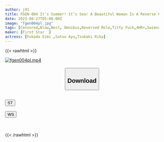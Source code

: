 ```yaml
---
author: j91
title: FGEN-004 It’s Summer! It’s Sea! A Beautiful Woman Is A Reverse Pick-up In A Swimsuit! 250 Minutes
date: 2023-08-27T05:00:00Z
image: "fgen004pl.jpg"
tags: [Censored,Blow,Best, Omnibus,Reversed Role,Titty Fuck,4HR+,Swimsuit	 ]
maker: [First Star  ]
actress: [Fukada Eimi ,Satou Ayu,Tsubaki Rika]
---
```



{{< rawhtml >}}

<div class="video" data-videoid="oW81v3oVVVFJXlD">
    <a href="javascript:;">
        <img src="https://my.j91.asia/posts/fgen004pl/fgen004pl.jpg" width="WIDTH" height="HEIGHT" alt="fgen004pl.mp4" loading="lazy">
    </a>
</div>

<script type="text/javascript" src="https://j91.asia/asset/on-demand-st.js"></script>

<br>
  <link rel="stylesheet" href="https://j91.asia/asset/bs5.css">
  
  <center>
  <button class="btn btn-primary" type="button" data-bs-toggle="collapse" data-bs-target=".multi-collapse" aria-expanded="false" aria-controls="multiCollapseExample1 multiCollapseExample2"><h2>Download</h2></button></center>
</p>
<div class="row">
  <div class="col">
    <div class="collapse multi-collapse" id="multiCollapseExample1">
      <div class="card card-body">
	      	      <br>
<div class="buttons">  
<a href="https://streamtape.to/v/oW81v3oVVVFJXlD"><button class="btn-hover color-3"><i class="fa fa-download"></i> ST</button></a></div>
    </div>
  </div>
</div>
  <div class="col">
    <div class="collapse multi-collapse" id="multiCollapseExample2">
      <div class="card card-body">
	      <br>
<div class="buttons">
    <a href="https://wolfstream.tv/ulb05fmgm2oa"><button class="btn-hover color-9"><i class="fa fa-download"></i> WS</button></a></div>
<br><br>
      </div>
    </div>
  </div>
</div>

{{< /rawhtml >}}
